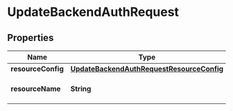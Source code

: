 

# UpdateBackendAuthRequest


## Properties

| Name | Type | Description | Notes |
|------------ | ------------- | ------------- | -------------|
|**resourceConfig** | [**UpdateBackendAuthRequestResourceConfig**](UpdateBackendAuthRequestResourceConfig.md) |  |  |
|**resourceName** | **String** | The name of this resource. |  |



